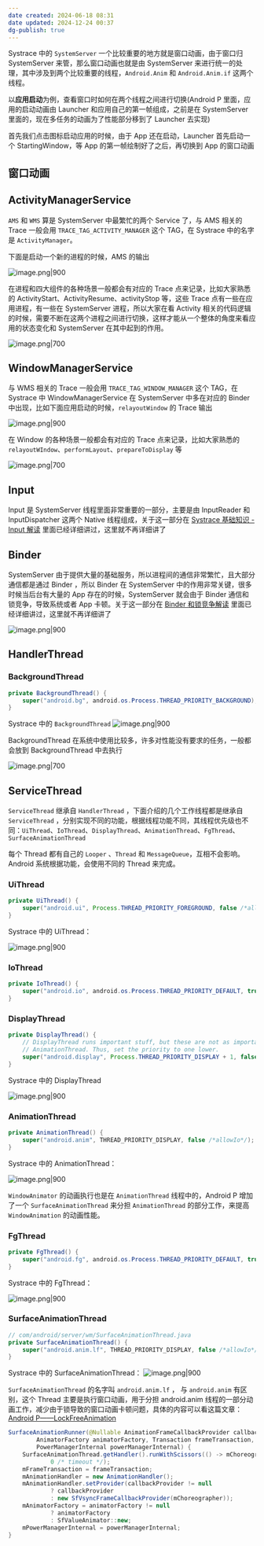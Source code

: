 ```yaml
---
date created: 2024-06-18 08:31
date updated: 2024-12-24 00:37
dg-publish: true
---
```


Systrace 中的 `SystemServer` 一个比较重要的地方就是窗口动画，由于窗口归 SystemServer 来管，那么窗口动画也就是由 SystemServer 来进行统一的处理，其中涉及到两个比较重要的线程，`Android.Anim` 和 `Android.Anim.if` 这两个线程。

以**应用启动**为例，查看窗口时如何在两个线程之间进行切换(Android P 里面，应用的启动动画由 Launcher 和应用自己的第一帧组成，之前是在 SystemServer 里面的，现在多任务的动画为了性能部分移到了 Launcher 去实现)

首先我们点击图标启动应用的时候，由于 App 还在启动，Launcher 首先启动一个 StartingWindow，等 App 的第一帧绘制好了之后，再切换到 App 的窗口动画

## 窗口动画

## ActivityManagerService

`AMS` 和 `WMS` 算是 SystemServer 中最繁忙的两个 Service 了，与 AMS 相关的 Trace 一般会用 `TRACE_TAG_ACTIVITY_MANAGER` 这个 TAG，在 Systrace 中的名字是 `ActivityManager`。

下面是启动一个新的进程的时候，AMS 的输出

![image.png|900](https://raw.githubusercontent.com/hacket/ObsidianOSS/master/obsidian202406180834360.png)

在进程和四大组件的各种场景一般都会有对应的 Trace 点来记录，比如大家熟悉的 ActivityStart、ActivityResume、activityStop 等，这些 Trace 点有一些在应用进程，有一些在 SystemServer 进程，所以大家在看 Activity 相关的代码逻辑的时候，需要不断在这两个进程之间进行切换，这样才能从一个整体的角度来看应用的状态变化和 SystemServer 在其中起到的作用。

![image.png|700](https://raw.githubusercontent.com/hacket/ObsidianOSS/master/obsidian202406180834768.png)

## WindowManagerService

与 WMS 相关的 Trace 一般会用 `TRACE_TAG_WINDOW_MANAGER` 这个 TAG，在 Systrace 中 WindowManagerService 在 SystemServer 中多在对应的 Binder 中出现，比如下面应用启动的时候，`relayoutWindow` 的 Trace 输出

![image.png|900](https://raw.githubusercontent.com/hacket/ObsidianOSS/master/obsidian202406180835136.png)

在 Window 的各种场景一般都会有对应的 Trace 点来记录，比如大家熟悉的 `relayoutWIndow`、`performLayout`、`prepareToDisplay` 等

![image.png|700](https://raw.githubusercontent.com/hacket/ObsidianOSS/master/obsidian202406180836416.png)

## Input

Input 是 SystemServer 线程里面非常重要的一部分，主要是由 InputReader 和 InputDispatcher 这两个 Native 线程组成，关于这一部分在 [Systrace 基础知识 - Input 解读](https://www.androidperformance.com/2019/11/04/Android-Systrace-Input/) 里面已经详细讲过，这里就不再详细讲了

## Binder

SystemServer 由于提供大量的基础服务，所以进程间的通信非常繁忙，且大部分通信都是通过 Binder ，所以 Binder 在 SystemServer 中的作用非常关键，很多时候当后台有大量的 App 存在的时候，SystemServer 就会由于 Binder 通信和锁竞争，导致系统或者 App 卡顿。关于这一部分在 [Binder 和锁竞争解读](https://www.androidperformance.com/2019/12/06/Android-Systrace-Binder/) 里面已经详细讲过，这里就不再详细讲了

![image.png|900](https://raw.githubusercontent.com/hacket/ObsidianOSS/master/obsidian202406180838893.png)

## HandlerThread

### BackgroundThread

```java
private BackgroundThread() {
	super("android.bg", android.os.Process.THREAD_PRIORITY_BACKGROUND);
}
```

Systrace 中的 `BackgroundThread`
![image.png|900](https://raw.githubusercontent.com/hacket/ObsidianOSS/master/obsidian202406180840118.png)

BackgroundThread 在系统中使用比较多，许多对性能没有要求的任务，一般都会放到 BackgroundThread 中去执行

![image.png|700](https://raw.githubusercontent.com/hacket/ObsidianOSS/master/obsidian202406180840631.png)

## ServiceThread

`ServiceThread` 继承自 `HandlerThread` ，下面介绍的几个工作线程都是继承自 `ServiceThread` ，分别实现不同的功能，根据线程功能不同，其线程优先级也不同：`UiThread`、`IoThread`、`DisplayThread`、`AnimationThread`、`FgThread`、`SurfaceAnimationThread`

每个 Thread 都有自己的 `Looper` 、`Thread` 和 `MessageQueue`，互相不会影响。Android 系统根据功能，会使用不同的 Thread 来完成。

### UiThread

```java
private UiThread() {
    super("android.ui", Process.THREAD_PRIORITY_FOREGROUND, false /*allowIo*/);
}
```

Systrace 中的 UiThread：

![image.png|900](https://raw.githubusercontent.com/hacket/ObsidianOSS/master/obsidian202406182331876.png)

### IoThread

```java
private IoThread() {
    super("android.io", android.os.Process.THREAD_PRIORITY_DEFAULT, true /*allowIo*/);
}
```

### DisplayThread

```java
private DisplayThread() {
    // DisplayThread runs important stuff, but these are not as important as things running in
    // AnimationThread. Thus, set the priority to one lower.
    super("android.display", Process.THREAD_PRIORITY_DISPLAY + 1, false /*allowIo*/);
}
```

Systrace 中的 DisplayThread

![image.png|900](https://raw.githubusercontent.com/hacket/ObsidianOSS/master/obsidian202406182332569.png)

### AnimationThread

```java
private AnimationThread() {
    super("android.anim", THREAD_PRIORITY_DISPLAY, false /*allowIo*/);
}
```

Systrace 中的 AnimationThread：

![image.png|900](https://raw.githubusercontent.com/hacket/ObsidianOSS/master/obsidian202406182333508.png)

`WindowAnimator` 的动画执行也是在 `AnimationThread` 线程中的，Android P 增加了一个 `SurfaceAnimationThread` 来分担 `AnimationThread` 的部分工作，来提高 `WindowAnimation` 的动画性能。

### FgThread

```java
private FgThread() {
    super("android.fg", android.os.Process.THREAD_PRIORITY_DEFAULT, true /*allowIo*/);
}
```

Systrace 中的 FgThread：

![image.png|900](https://raw.githubusercontent.com/hacket/ObsidianOSS/master/obsidian202406182334455.png)

### SurfaceAnimationThread

```java
// com/android/server/wm/SurfaceAnimationThread.java
private SurfaceAnimationThread() {
    super("android.anim.lf", THREAD_PRIORITY_DISPLAY, false /*allowIo*/);
}
```

Systrace 中的 SurfaceAnimationThread：
![image.png|900](https://raw.githubusercontent.com/hacket/ObsidianOSS/master/obsidian202406182334601.png)

`SurfaceAnimationThread` 的名字叫 `android.anim.lf` ， 与 `android.anim` 有区别，这个 Thread 主要是执行窗口动画，用于分担 android.anim 线程的一部分动画工作，减少由于锁导致的窗口动画卡顿问题，具体的内容可以看这篇文章：[Android P——LockFreeAnimation](https://zhuanlan.zhihu.com/p/44864987)

```java
SurfaceAnimationRunner(@Nullable AnimationFrameCallbackProvider callbackProvider,
        AnimatorFactory animatorFactory, Transaction frameTransaction,
        PowerManagerInternal powerManagerInternal) {
    SurfaceAnimationThread.getHandler().runWithScissors(() -> mChoreographer = getSfInstance(),
            0 /* timeout */);
    mFrameTransaction = frameTransaction;
    mAnimationHandler = new AnimationHandler();
    mAnimationHandler.setProvider(callbackProvider != null
            ? callbackProvider
            : new SfVsyncFrameCallbackProvider(mChoreographer));
    mAnimatorFactory = animatorFactory != null
            ? animatorFactory
            : SfValueAnimator::new;
    mPowerManagerInternal = powerManagerInternal;
}
```
